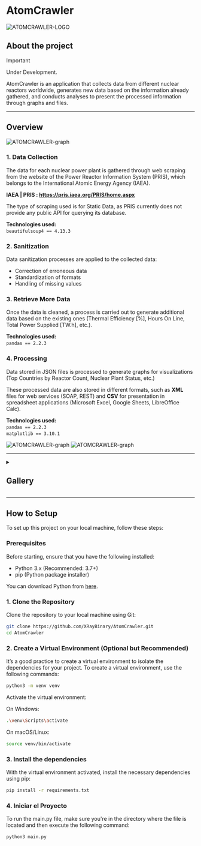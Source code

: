 # AtomCrawler

![ATOMCRAWLER-LOGO](https://github.com/XRayBinary/assets/blob/main/AtomCrawler.png)

## About the project

> [!IMPORTANT]  
> Under Development.

AtomCrawler is an application that collects data from different nuclear reactors worldwide, generates new data based on the information already gathered, and conducts analyses to present the processed information through graphs and files.
	
<hr>

## Overview

![ATOMCRAWLER-graph](https://github.com/XRayBinary/AtomCrawler/blob/main/images/atomcrawler_map.png)


### 1. Data Collection

The data for each nuclear power plant is gathered through web scraping from the website of the Power Reactor Information System (PRIS), which belongs to the International Atomic Energy Agency (IAEA).

**IAEA | PRIS : https://pris.iaea.org/PRIS/home.aspx**


The type of scraping used is for Static Data, as PRIS currently does not provide any public API for querying its database.

**Technologies used:**  
`beautifulsoup4 == 4.13.3`

### 2. Sanitization  
Data sanitization processes are applied to the collected data:  
- Correction of erroneous data  
- Standardization of formats  
- Handling of missing values  

### 3. Retrieve More Data  
Once the data is cleaned, a process is carried out to generate additional data based on the existing ones (Thermal Efficiency [%], Hours On Line, Total Power Supplied [TW.h], etc.).  

**Technologies used:**  
 `pandas == 2.2.3`  

### 4. Processing  
Data stored in JSON files is processed to generate graphs for visualizations (Top Countries by Reactor Count, Nuclear Plant Status, etc.)

These processed data are also stored in different formats, such as **XML** files for web services (SOAP, REST) and **CSV** for presentation in spreadsheet applications (Microsoft Excel, Google Sheets, LibreOffice Calc).  

**Technologies used:**  
 `pandas == 2.2.3`  
 `matplotlib == 3.10.1` 

![ATOMCRAWLER-graph](https://github.com/XRayBinary/AtomCrawler/blob/main/images/data.png)
![ATOMCRAWLER-graph](https://github.com/XRayBinary/AtomCrawler/blob/main/images/data2.png)

<hr>

<details>
   <summary><h2>Gallery</h2></summary>

  <details>
    <summary><h3>Graphs</h3></summary>

  ![AtomCrawler-Graph](https://github.com/SpinBath/AtomCrawler/blob/main/data/analized_data/graphs/nuclear_plants_country.png)    
  ![AtomCrawler-Graph](https://github.com/SpinBath/AtomCrawler/blob/main/data/analized_data/graphs/nuclear_plants_gross.png)
  ![AtomCrawler-Graph](https://github.com/SpinBath/AtomCrawler/blob/main/data/analized_data/graphs/nuclear_plants_status.png)
  ![AtomCrawler-Graph](https://github.com/SpinBath/AtomCrawler/blob/main/data/analized_data/graphs/nuclear_plants_thermalefficiency.png)
  ![AtomCrawler-Graph](https://github.com/SpinBath/AtomCrawler/blob/main/data/analized_data/graphs/nuclear_plants_hours.png)   

  </details>
</details>

<hr>

## How to Setup

To set up this project on your local machine, follow these steps:

### Prerequisites

Before starting, ensure that you have the following installed:

- Python 3.x (Recommended: 3.7+)
- pip (Python package installer)

You can download Python from [here](https://www.python.org/downloads/).

### 1. Clone the Repository

Clone the repository to your local machine using Git:

```bash
git clone https://github.com/XRayBinary/AtomCrawler.git
cd AtomCrawler
```

### 2. Create a Virtual Environment (Optional but Recommended)
It’s a good practice to create a virtual environment to isolate the dependencies for your project. To create a virtual environment, use the following commands:


```bash
python3 -m venv venv
```

Activate the virtual environment:

On Windows:

```bash
.\venv\Scripts\activate
```

On macOS/Linux:

```bash
source venv/bin/activate
```

### 3. Install the dependencies

With the virtual environment activated, install the necessary dependencies using pip:

```bash
pip install -r requirements.txt
```
### 4. Iniciar el Proyecto

To run the main.py file, make sure you're in the directory where the file is located and then execute the following command:

```bash
python3 main.py
```
